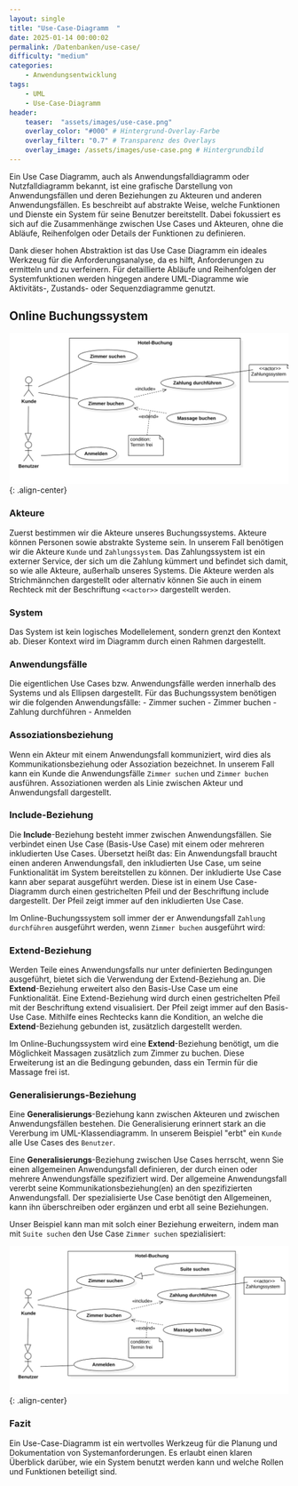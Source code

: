 ```yaml
---
layout: single
title: "Use-Case-Diagramm  "
date: 2025-01-14 00:00:02
permalink: /Datenbanken/use-case/
difficulty: "medium"
categories:
    - Anwendungsentwicklung
tags:
    - UML
    - Use-Case-Diagramm
header:
    teaser:  "assets/images/use-case.png"
    overlay_color: "#000" # Hintergrund-Overlay-Farbe
    overlay_filter: "0.7" # Transparenz des Overlays
    overlay_image: /assets/images/use-case.png # Hintergrundbild
---
```


Ein Use Case Diagramm, auch als Anwendungsfalldiagramm oder Nutzfalldiagramm bekannt, ist eine grafische Darstellung von Anwendungsfällen und deren Beziehungen zu Akteuren und anderen Anwendungsfällen. Es beschreibt auf abstrakte Weise, welche Funktionen und Dienste ein System für seine Benutzer bereitstellt. Dabei fokussiert es sich auf die Zusammenhänge zwischen Use Cases und Akteuren, ohne die Abläufe, Reihenfolgen oder Details der Funktionen zu definieren.

Dank dieser hohen Abstraktion ist das Use Case Diagramm ein ideales Werkzeug für die Anforderungsanalyse, da es hilft, Anforderungen zu ermitteln und zu verfeinern. Für detaillierte Abläufe und Reihenfolgen der Systemfunktionen werden hingegen andere UML-Diagramme wie Aktivitäts-, Zustands- oder Sequenzdiagramme genutzt.

## Online Buchungssystem

![image-center](/assets/images/buchung_hard.png){: .align-center}

### Akteure

Zuerst bestimmen wir die Akteure unseres Buchungssystems. Akteure können Personen sowie abstrakte Systeme sein. In unserem Fall benötigen wir die Akteure `Kunde` und `Zahlungssystem`. Das Zahlungssystem ist ein externer Service, der sich um die Zahlung kümmert und befindet sich damit, so wie alle Akteure, außerhalb unseres Systems. Die Akteure werden als Strichmännchen dargestellt oder alternativ können Sie auch in einem Rechteck mit der Beschriftung `<<actor>>` dargestellt werden. 

### System

Das System ist kein logisches Modellelement, sondern grenzt den Kontext ab. Dieser Kontext wird im Diagramm durch einen Rahmen dargestellt.

### Anwendungsfälle

Die eigentlichen Use Cases bzw. Anwendungsfälle werden innerhalb des Systems und als Ellipsen dargestellt. Für das Buchungssystem benötigen wir die folgenden Anwendungsfälle:
    - Zimmer suchen
    - Zimmer buchen
    - Zahlung durchführen
    - Anmelden

### Assoziationsbeziehung

Wenn ein Akteur mit einem Anwendungsfall kommuniziert, wird dies als Kommunikationsbeziehung oder Assoziation bezeichnet. In unserem Fall kann ein Kunde die Anwendungsfälle `Zimmer suchen` und `Zimmer buchen` ausführen. Assoziationen werden als Linie zwischen Akteur und Anwendungsfall dargestellt.


### Include-Beziehung

Die **Include**-Beziehung besteht immer zwischen Anwendungsfällen. Sie verbindet einen Use Case (Basis-Use Case) mit einem oder mehreren inkludierten Use Cases. Übersetzt heißt das: Ein Anwendungsfall braucht einen anderen Anwendungsfall, den inkludierten Use Case, um seine Funktionalität im System bereitstellen zu können. Der inkludierte Use Case kann aber separat ausgeführt werden.  Diese ist in einem Use Case-Diagramm durch einen gestrichelten Pfeil und der Beschriftung include dargestellt. Der Pfeil zeigt immer auf den inkludierten Use Case.

Im Online-Buchungssystem soll immer der er Anwendungsfall `Zahlung durchführen` ausgeführt werden, wenn `Zimmer buchen` ausgeführt wird:

### Extend-Beziehung

Werden Teile eines Anwendungsfalls nur unter definierten Bedingungen ausgeführt, bietet sich die Verwendung der Extend-Beziehung an. Die **Extend**-Beziehung erweitert also den Basis-Use Case um eine Funktionalität. Eine Extend-Beziehung wird durch einen gestrichelten Pfeil mit der Beschriftung extend visualisiert. Der Pfeil zeigt immer auf den Basis-Use Case. Mithilfe eines Rechtecks kann die Kondition, an welche die **Extend**-Beziehung gebunden ist, zusätzlich dargestellt werden.

Im Online-Buchungssystem wird eine **Extend**-Beziehung benötigt, um die Möglichkeit Massagen zusätzlich zum Zimmer zu buchen. Diese Erweiterung ist an die Bedingung gebunden, dass ein Termin für die Massage frei ist.


### Generalisierungs-Beziehung

Eine **Generalisierungs**-Beziehung kann zwischen Akteuren und zwischen Anwendungsfällen bestehen.
Die Generalisierung erinnert stark an die Vererbung im UML-Klassendiagramm. 
In unserem Beispiel "erbt" ein `Kunde` alle Use Cases des `Benutzer`.

Eine **Generalisierungs**-Beziehung zwischen Use Cases herrscht, wenn Sie einen allgemeinen Anwendungsfall definieren, der durch einen oder mehrere Anwendungsfälle spezifiziert wird.
Der allgemeine Anwendungsfall vererbt seine Kommunikationsbeziehung(en) an den spezifizierten Anwendungsfall. Der spezialisierte Use Case benötigt den Allgemeinen, kann ihn überschreiben oder ergänzen und erbt all seine Beziehungen.

Unser Beispiel kann man mit solch einer Beziehung erweitern, indem man mit `Suite suchen` den Use Case `Zimmer suchen` spezialisiert:


![image-center](/assets/images/buchung_hard2.png){: .align-center}

### Fazit
Ein Use-Case-Diagramm ist ein wertvolles Werkzeug für die Planung und Dokumentation von Systemanforderungen. Es erlaubt einen klaren Überblick darüber, wie ein System benutzt werden kann und welche Rollen und Funktionen beteiligt sind.